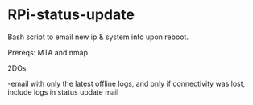RPi-status-update
=================

Bash script to email new ip &amp; system info upon reboot.

Prereqs: MTA and nmap

2DOs

-email with only the latest offline logs, and only if connectivity was lost, include logs in status update mail

